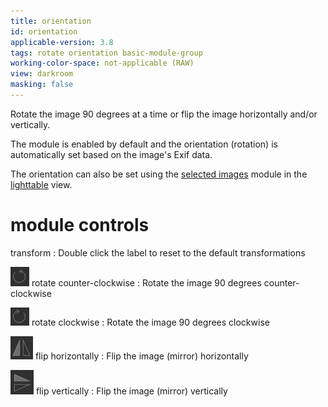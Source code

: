 ```yaml
---
title: orientation
id: orientation
applicable-version: 3.8
tags: rotate orientation basic-module-group
working-color-space: not-applicable (RAW)
view: darkroom
masking: false
---
```


Rotate the image 90 degrees at a time or flip the image horizontally and/or vertically. 

The module is enabled by default and the orientation (rotation) is automatically set based on the image's Exif data.

The orientation can also be set using the [selected images](../utility-modules/lighttable/selected-image.md) module in the [lighttable](../../lighttable/_index.md) view.

# module controls

transform
: Double click the label to reset to the default transformations

![rotate counter-clockwise](./orientation/rotate-counter-clockwise.png#icon) rotate counter-clockwise
: Rotate the image 90 degrees counter-clockwise

![rotate clockwise](./orientation/rotate-clockwise.png#icon) rotate clockwise
: Rotate the image 90 degrees clockwise

![flip horizontally](./orientation/flip-horizontal.png#icon) flip horizontally
: Flip the image (mirror) horizontally

![flip vertically](./orientation/flip-vertical.png#icon) flip vertically
: Flip the image (mirror) vertically

